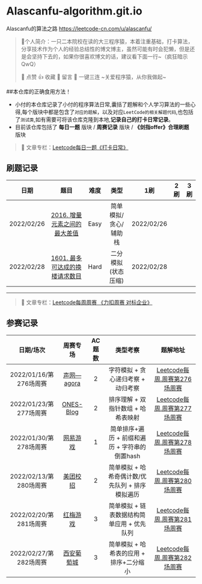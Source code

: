 # Alascanfu-algorithm.git.io
Alascanfu的算法之路 https://leetcode-cn.com/u/alascanfu/

> 🙊个人简介：一只二本院校在读的大三程序猿，本着注重基础，打卡算法，分享技术作为个人的经验总结性的博文博主，虽然可能有时会犯懒，但是还是会坚持下去的，如果你很喜欢博文的话，建议看下面一行~（疯狂暗示QwQ）<br>
> 
> 🌇 点赞 👍 收藏  🎉 留言 📝   一键三连 ~关爱程序猿，从你我做起~


##本仓库的正确食用方法！ 

- 小付的本仓库记录了小付的程序算法日常,囊括了题解和个人学习算法的一些心得,每个版块中都是包含了`对应的题解`，以及对应`LeetCode的相关解题代码`,也包括了`测试类`,如有需要可将该仓库克隆到本地,**记录自己的打卡日常记录**。
- 目前该仓库包括了 **每日一题** 版块 / **周赛记录** 版块 / **《剑指offer》合理刷题** 版块
> 📑 文章专栏：[Leetcode每日一题《打卡日常》](https://blog.csdn.net/fuijiawei/category_11553903.html)

## 刷题记录

| 日期      | 题目   | 难度 | 类型 | 1刷 | 2刷|3刷|
|   :---:  | :---: |:---:| :---:|:---:|:---:|:---:|
|2022/02/26| [2016. 增量元素之间的最大差值](https://leetcode-cn.com/problems/maximum-difference-between-increasing-elements/)|Easy| 简单模拟/贪心/辅助栈 |2022/02/26 | | | | 
|2022/02/28| [1601. 最多可达成的换楼请求数目](https://leetcode-cn.com/problems/maximum-number-of-achievable-transfer-requests/)|Hard| 二分模拟(状态压缩) |2022/02/28 | | | | 

****

> 📑 文章专栏：[Leetcode每周周赛 《力扣周赛 对标企业》](https://blog.csdn.net/fuijiawei/category_11553903.html)

## 参赛记录

| 日期/场次      | 周赛专场   | AC 题数 | 类型考察 | 题解地址 |
|   :---:       | :---: |:---:| :---:| :---:|
|2022/01/16/第276场周赛|[声网—agora](https://www.agora.io/cn)|2|字符模拟 + 贪心递归考察 + 动归考察|[Leetcode每周.周赛第276场周赛](https://alascanfu.blog.csdn.net/article/details/122521717)|
|2022/01/23/第277场周赛|[ONES-Blog](https://blog.ones.ai/)|2|排序理解 + 双指针数组 + 哈希表映射|[Leetcode每周.周赛第277场周赛](https://alascanfu.blog.csdn.net/article/details/122650121)|
|2022/01/30/第278场周赛|[网易游戏](http://game.163.com/)|1|简单排序+遍历 + 前缀和遍历 + 字符串的倒置hash|[Leetcode每周.周赛第278场周赛](https://alascanfu.blog.csdn.net/article/details/122751804)|
|2022/02/13/第280场周赛|[美团校招](https://campus.meituan.com/)|2|简单模拟 + 哈希奇偶计数/优先队列 + 排序模拟遍历|[Leetcode每周.周赛第280场周赛](https://alascanfu.blog.csdn.net/article/details/122913930)|
|2022/02/20/第281场周赛|[红梅游戏](https://www.redinfinity.net/)|3|简单模拟 + 链表数据结构简单应用 + 优先队列|[Leetcode每周.周赛第281场周赛](https://alascanfu.blog.csdn.net/article/details/123029476)|
|2022/02/27/第282场周赛|[西安葡萄城](https://www.grapecity.com.cn/)|3|简单模拟 + 哈希表的应用 + 排序+二分缩小|[Leetcode每周.周赛第282场周赛](https://alascanfu.blog.csdn.net/article/details/123162953)|